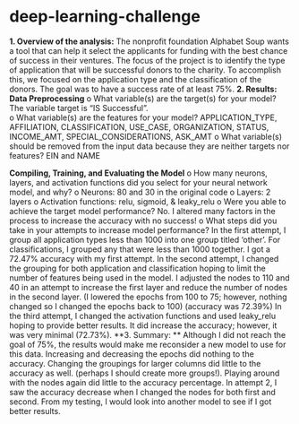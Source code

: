 # deep-learning-challenge

**1.	Overview of the analysis:** The nonprofit foundation Alphabet Soup wants a tool that can help it select the applicants for funding with the best chance of success in their ventures. The focus of the project is to identify the type of application that will be successful donors to the charity.  To accomplish this, we focused on the application type and the classification of the donors. The goal was to have a success rate of at least 75%. 
**2.	Results: 
Data Preprocessing**
o	What variable(s) are the target(s) for your model?
The variable target is “IS Successful”.  
o	What variable(s) are the features for your model?
APPLICATION_TYPE, AFFILIATION, CLASSIFICATION, USE_CASE, ORGANIZATION, STATUS, INCOME_AMT, SPECIAL_CONSIDERATIONS, ASK_AMT
o	What variable(s) should be removed from the input data because they are neither targets nor features?
EIN and NAME

**Compiling, Training, and Evaluating the Model**
o	How many neurons, layers, and activation functions did you select for your neural network model, and why?
o	Neurons: 80 and 30 in the original code
o	Layers: 2 layers
o	Activation functions: relu, sigmoid, & leaky_relu
o	Were you able to achieve the target model performance?
No.  I altered many factors in the process to increase the accuracy with no success!
o	What steps did you take in your attempts to increase model performance?
In the first attempt, I group all application types less than 1000 into one group titled ‘other’.  For classifications, I grouped any that were less than 1000 together.  I got a 72.47% accuracy with my first attempt.
In the second attempt, I changed the grouping for both application and classification hoping to limit the number of features being used in the model.  I adjusted the nodes to 110 and 40 in an attempt to increase the first layer and reduce the number of nodes in the second layer.  (I lowered the epochs from 100 to 75; however, nothing changed so I changed the epochs back to 100) (accuracy was 72.39%)
In the third attempt, I changed the activation functions and used leaky_relu hoping to provide better results.  It did increase the accuracy; however, it was very minimal (72.73%).
**3.	Summary: **
Although I did not reach the goal of 75%, the results would make me reconsider a new model to use for this data.  Increasing and decreasing the epochs did nothing to the accuracy.  Changing the groupings for larger columns did little to the accuracy as well.  (perhaps I should create more groups!).  Playing around with the nodes again did little to the accuracy percentage.  In attempt 2, I saw the accuracy decrease when I changed the nodes for both first and second.  From my testing, I would look into another model to see if I got better results.
